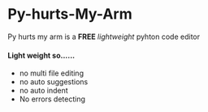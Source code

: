 # Py-hurts-My-Arm
Py hurts my arm is a **FREE** *lightweight* pyhton code editor
<h4>Light weight so......</h4>
<ul>
  <li>no multi file editing</li>
  <li>no auto suggestions</li>
  <li>no auto indent</li>
  <li>No errors detecting</li>
</ul>
